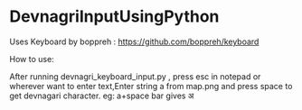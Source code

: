 # DevnagriInputUsingPython
Uses Keyboard by boppreh : https://github.com/boppreh/keyboard

How to use:

After running devnagri_keyboard_input.py , press esc
in notepad or wherever want to enter text,Enter string a from map.png and press space to get devnagari character. eg: a+space bar gives अ
